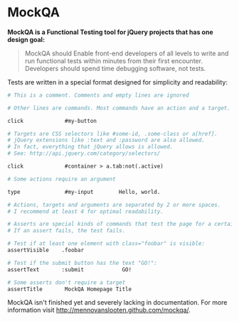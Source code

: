 # MockQA

**MockQA is a Functional Testing tool for jQuery projects that has one design goal:**

> MockQA should Enable front-end developers of all levels to write and run functional tests within minutes from their first encounter. Developers should spend time debugging software, not tests.

Tests are written in a special format designed for simplicity and readability:

```apache
# This is a comment. Comments and empty lines are ignored

# Other lines are commands. Most commands have an action and a target.

click             #my-button

# Targets are CSS selectors like #some-id, .some-class or a[href]. 
# jQuery extensions like :text and :password are also allowed.
# In fact, everything that jQuery allows is allowed. 
# See: http://api.jquery.com/category/selectors/

click             #container > a.tab:not(.active)

# Some actions require an argument

type              #my-input        Hello, world.

# Actions, targets and arguments are separated by 2 or more spaces. 
# I recommend at least 4 for optimal readability.

# Asserts are special kinds of commands that test the page for a certain condition.
# If an assert fails, the test fails. 

# Test if at least one element with class="foobar" is visible:
assertVisible    .foobar

# Test if the submit button has the text "GO!":
assertText       :submit            GO!

# Some asserts don't require a target
assertTitle       MockQA Homepage Title
```
 
MockQA isn't finished yet and severely lacking in documentation. For more information visit http://mennovanslooten.github.com/mockqa/.

